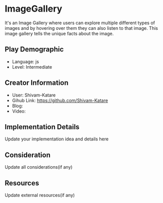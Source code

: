 # ImageGallery

It's an Image Gallery where users can explore multiple different types of images and by hovering over them they can also listen to that image. This image gallery tells the unique facts about the image.

## Play Demographic

- Language: js
- Level: Intermediate

## Creator Information

- User: Shivam-Katare
- Gihub Link: https://github.com/Shivam-Katare
- Blog:
- Video:

## Implementation Details

Update your implementation idea and details here

## Consideration

Update all considerations(if any)

## Resources

Update external resources(if any)
